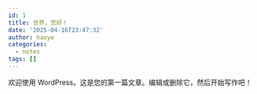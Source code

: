 ```yaml
---
id: 1
title: 世界，您好！
date: '2025-04-16T23:47:32'
author: haoye
categories:
  - notes
tags: []
---
```


欢迎使用 WordPress。这是您的第一篇文章。编辑或删除它，然后开始写作吧！
